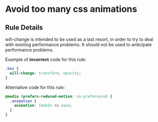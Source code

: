 # Avoid too many css animations

## Rule Details

will-change is intended to be used as a last resort, in order to try to deal with existing performance problems. It should not be used to anticipate performance problems.

Example of **incorrect** code for this rule:

```css
.box {
  will-change: transform, opacity;
}
```

Alternative code for this rule:

```css
@media (prefers-reduced-motion: no-preference) {
  .animation {
    animation: fadeIn 4s ease;
  }
}
```
